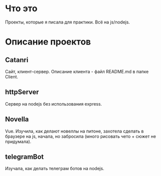 # Что это
Проекты, которые я писала для практики. Всё на js/nodejs.

# Описание проектов

## Catanri
Сайт, клиент-сервер. Описание клиента - файл README.md в папке Client.

## httpServer
Сервер на nodejs без использования express.

## Novella
Vue. Изучила, как делают новеллы на питоне, захотела сделать в браузере на js, начала, но забросила (много рисовать чето + сюжет не придумала).

## telegramBot
Изучала, как делать телеграм ботов на nodejs.